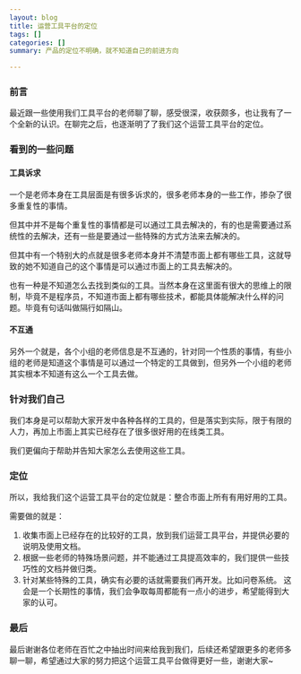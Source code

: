 ```yaml
---
layout: blog
title: 运营工具平台的定位
tags: []
categories: []
summary: 产品的定位不明确，就不知道自己的前进方向

---
```

### 前言

最近跟一些使用我们工具平台的老师聊了聊，感受很深，收获颇多，也让我有了一个全新的认识。在聊完之后，也逐渐明了了我们这个运营工具平台的定位。

### 看到的一些问题
#### 工具诉求
一个是老师本身在工具层面是有很多诉求的，很多老师本身的一些工作，掺杂了很多重复性的事情。

但其中并不是每个重复性的事情都是可以通过工具去解决的，有的也是需要通过系统性的去解决，还有一些是要通过一些特殊的方式方法来去解决的。

但其中有一个特别大的点就是很多老师本身并不清楚市面上都有哪些工具，这就导致的她不知道自己的这个事情是可以通过市面上的工具去解决的。



也有一种是不知道怎么去找到类似的工具。当然本身在这里面有很大的思维上的限制，毕竟不是程序员，不知道市面上都有哪些技术，都能具体能解决什么样的问题。毕竟有句话叫做隔行如隔山。

#### 不互通
另外一个就是，各个小组的老师信息是不互通的，针对同一个性质的事情，有些小组的老师是知道这个事情是可以通过一个特定的工具做到，但另外一个小组的老师其实根本不知道有这么一个工具去做。

### 针对我们自己
我们本身是可以帮助大家开发中各种各样的工具的，但是落实到实际，限于有限的人力，再加上市面上其实已经存在了很多很好用的在线类工具。

我们更偏向于帮助并告知大家怎么去使用这些工具。

### 定位
所以，我给我们这个运营工具平台的定位就是：整合市面上所有有用好用的工具。



需要做的就是：

1. 收集市面上已经存在的比较好的工具，放到我们运营工具平台，并提供必要的说明及使用文档。
2. 根据一些老师的特殊场景问题，并不能通过工具提高效率的，我们提供一些技巧性的文档并做归类。
3. 针对某些特殊的工具，确实有必要的话就需要我们再开发。比如问卷系统。
这会是一个长期性的事情，我们会争取每周都能有一点小的进步，希望能得到大家的认可。

### 最后

最后谢谢各位老师在百忙之中抽出时间来给我到我们，后续还希望跟更多的老师多聊一聊，希望通过大家的努力把这个运营工具平台做得更好一些，谢谢大家~
